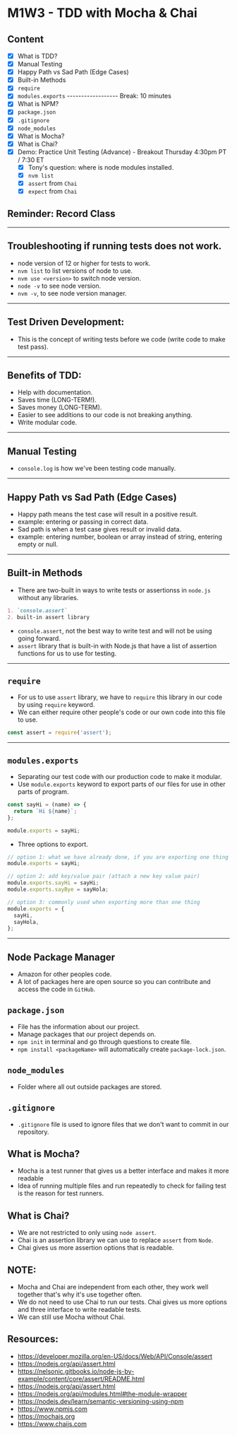# M1W3 - TDD with Mocha & Chai

## Content
- [X] What is TDD?
- [X] Manual Testing
- [X] Happy Path vs Sad Path (Edge Cases)
- [X] Built-in Methods
- [X] `require`
- [X] `modules.exports`
------------------ Break: 10 minutes
- [X] What is NPM?
- [X] `package.json`
- [X] `.gitignore`
- [X] `node_modules`
- [X] What is Mocha?
- [X] What is Chai?
- [X] Demo: Practice Unit Testing (Advance) - Breakout Thursday 4:30pm PT / 7:30 ET
  - [X] Tony's question: where is node modules installed.
  - [X] `nvm list`
  - [X] `assert` from `Chai`
  - [X] `expect` from `Chai`

## Reminder: Record Class

---

## Troubleshooting if running tests does not work.
* node version of 12 or higher for tests to work.
* `nvm list` to list versions of node to use.
* `nvm use <version>` to switch node version.
* `node -v` to see node version.
* `nvm -v`, to see node version manager.

---

## Test Driven Development:
* This is the concept of writing tests before we code (write code to make test pass).

---

## Benefits of TDD:
* Help with documentation.
* Saves time (LONG-TERM!).
* Saves money (LONG-TERM).
* Easier to see additions to our code is not breaking anything.
* Write modular code.

---

## Manual Testing
* `console.log` is how we've been testing code manually.

---

## Happy Path vs Sad Path (Edge Cases)
* Happy path means the test case will result in a positive result.
* example: entering or passing in correct data.
* Sad path is when a test case gives result or invalid data.
* example: entering number, boolean or array instead of string, entering empty or null.

---

## Built-in Methods
* There are two-built in ways to write tests or assertionss in `node.js` without any libraries.

```markdown
1. `console.assert`
2. built-in assert library
```

* `console.assert`, not the best way to write test and will not be using going forward.
* `assert` library that is built-in with Node.js that have a list of assertion functions for us to use for testing.

---

## `require`
* For us to use `assert` library, we have to `require` this library in our code by using `require` keyword.
* We can either require other people's code or our own code into this file to use.

```javascript
const assert = require('assert');
```

---

## `modules.exports`
* Separating our test code with our production code to make it modular.
* Use `module.exports` keyword to export parts of our files for use in other parts of program.

```javascript
const sayHi = (name) => {
  return `Hi ${name}`;
};

module.exports = sayHi;
```

* Three options to export.

```javascript
// option 1: what we have already done, if you are exporting one thing
module.exports = sayHi;

// option 2: add key/value pair (attach a new key value pair)
module.exports.sayHi = sayHi;
module.exports.sayBye = sayHola;

// option 3: commonly used when exporting more than one thing
module.exports = {
  sayHi,
  sayHola,
};
```

---

## Node Package Manager
* Amazon for other peoples code.
* A lot of packages here are open source so you can contribute and access the code in `GitHub`.

## `package.json`
* File has the information about our project.
* Manage packages that our project depends on.
* `npm init` in terminal and go through questions to create file.
* `npm install <packageName>` will automatically create `package-lock.json`.

## `node_modules`
* Folder where all out outside packages are stored.

## `.gitignore`
* `.gitignore` file is used to ignore files that we don't want to commit in our repository.

## What is Mocha?
* Mocha is a test runner that gives us a better interface and makes it more readable
* Idea of running multiple files and run repeatedly to check for failing test is the reason for test runners.

## What is Chai?
* We are not restricted to only using `node assert`.
* Chai is an assertion library we can use to replace `assert` from `Node`.
* Chai gives us more assertion options that is readable.

## NOTE:
* Mocha and Chai are independent from each other, they work well together that's why it's use together often.
* We do not need to use Chai to run our tests. Chai gives us more options and three interface to write readable tests.
* We can still use Mocha without Chai.

## Resources:
* https://developer.mozilla.org/en-US/docs/Web/API/Console/assert
* https://nodejs.org/api/assert.html
* https://nelsonic.gitbooks.io/node-js-by-example/content/core/assert/README.html
* https://nodejs.org/api/assert.html
* https://nodejs.org/api/modules.html#the-module-wrapper
* https://nodejs.dev/learn/semantic-versioning-using-npm
* https://www.npmjs.com
* https://mochajs.org
* https://www.chaijs.com

